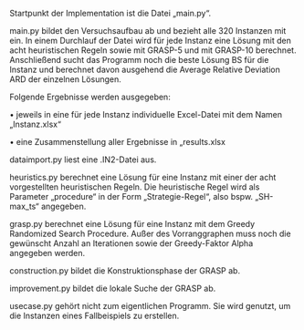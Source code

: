 Startpunkt der Implementation ist die Datei „main.py“.

main.py bildet den Versuchsaufbau ab und bezieht alle 320 Instanzen mit ein. In einem Durchlauf der Datei wird für jede Instanz eine Lösung mit den acht heuristischen Regeln sowie mit GRASP-5 und mit GRASP-10 berechnet. Anschließend sucht das Programm noch die beste Lösung BS für die Instanz und berechnet davon ausgehend die Average Relative Deviation ARD der einzelnen Lösungen.

Folgende  Ergebnisse werden ausgegeben:

•	jeweils in eine für jede Instanz individuelle Excel-Datei mit dem Namen „Instanz.xlsx“

•	eine Zusammenstellung aller Ergebnisse in „results.xlsx

dataimport.py liest eine .IN2-Datei aus.

heuristics.py berechnet eine Lösung für eine Instanz mit einer der acht vorgestellten heuristischen Regeln. Die heuristische Regel wird als Parameter „procedure“ in der Form „Strategie-Regel“, also bspw. „SH-max_ts“ angegeben.

grasp.py berechnet eine Lösung für eine Instanz mit dem Greedy Randomized Search Procedure. Außer des Vorranggraphen muss noch die gewünscht Anzahl an Iterationen sowie der Greedy-Faktor Alpha angegeben werden.

construction.py bildet die Konstruktionsphase der GRASP ab.

improvement.py bildet die lokale Suche der GRASP ab.

usecase.py gehört nicht zum eigentlichen Programm. Sie wird genutzt, um die Instanzen eines Fallbeispiels zu erstellen.
